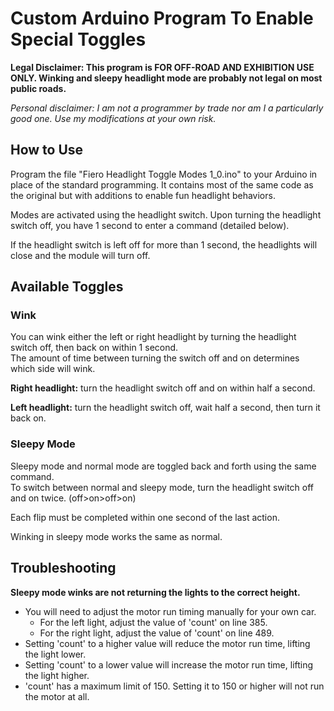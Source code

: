 # Custom Arduino Program To Enable Special Toggles
**Legal Disclaimer: This program is FOR OFF-ROAD AND EXHIBITION USE ONLY. Winking and sleepy headlight mode are probably not legal on most public roads.**

*Personal disclaimer: I am not a programmer by trade nor am I a particularly good one. Use my modifications at your own risk.*

## How to Use
Program the file "Fiero Headlight Toggle Modes 1_0.ino" to your Arduino in place of the standard programming. It contains most of the same code as the original but with additions to enable fun headlight behaviors.

Modes are activated using the headlight switch. Upon turning the headlight switch off, you have 1 second to enter a command (detailed below).

If the headlight switch is left off for more than 1 second, the headlights will close and the module will turn off.

## Available Toggles
### Wink
You can wink either the left or right headlight by turning the headlight switch off, then back on within 1 second.\
The amount of time between turning the switch off and on determines which side will wink.

**Right headlight:** turn the headlight switch off and on within half a second.

**Left headlight:** turn the headlight switch off, wait half a second, then turn it back on.

### Sleepy Mode
Sleepy mode and normal mode are toggled back and forth using the same command.\
To switch between normal and sleepy mode, turn the headlight switch off and on twice. (off>on>off>on)

Each flip must be completed within one second of the last action.

Winking in sleepy mode works the same as normal.

## Troubleshooting
**Sleepy mode winks are not returning the lights to the correct height.**
  * You will need to adjust the motor run timing manually for your own car.
    * For the left light, adjust the value of 'count' on line 385.
    * For the right light, adjust the value of 'count' on line 489.
  * Setting 'count' to a higher value will reduce the motor run time, lifting the light lower.
  * Setting 'count' to a lower value will increase the motor run time, lifting the light higher.
  * 'count' has a maximum limit of 150. Setting it to 150 or higher will not run the motor at all.
